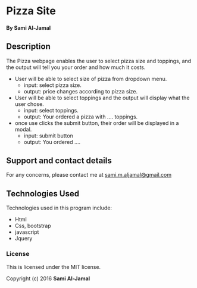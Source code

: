 # Pizza Site

#### By Sami Al-Jamal

## Description
The Pizza webpage enables the user to select pizza size and toppings, and the output will tell you your order and how much it costs.
* User will be able to select size of pizza from dropdown menu.
  * input: select pizza size.
  * output: price changes according to pizza size.
* User will be able to select toppings and the output will display what the user chose.
  * input: select toppings.
  * output: Your ordered a pizza with .... toppings.
* once use clicks the submit button, their order will be displayed in a modal.
  * input: submit button
  * output: You ordered ....
    


## Support and contact details
For any concerns, please contact me at sami.m.aljamal@gmail.com
## Technologies Used
Technologies used in this program include:
  * Html
  * Css, bootstrap
  * javascript
  * Jquery

### License
This is licensed under the MIT license.

Copyright (c) 2016 **Sami Al-Jamal**
